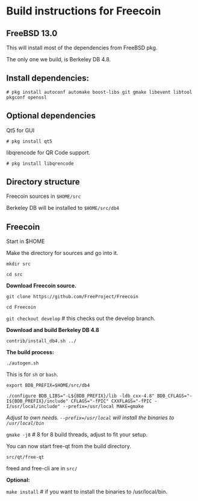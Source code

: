 Build instructions for Freecoin 
=================================
FreeBSD 13.0
---------------------------------
This will install most of the dependencies from FreeBSD pkg.

The only one we build, is Berkeley DB 4.8.


Install dependencies:
----------------------------
`# pkg install autoconf automake boost-libs git gmake libevent libtool pkgconf openssl
`

Optional dependencies
----------------------
Qt5 for GUI

`# pkg install qt5`

libqrencode for QR Code support.

`# pkg install libqrencode`


Directory structure
------------------
Freecoin sources in `$HOME/src`

Berkeley DB will be installed to `$HOME/src/db4`


Freecoin
------------------

Start in $HOME

Make the directory for sources and go into it.

`mkdir src`

`cd src`

__Download Freecoin source.__

`git clone https://github.com/FreeProject/Freecoin`

`cd Freecoin`

`git checkout develop` # this checks out the develop branch.

__Download and build Berkeley DB 4.8__

`contrib/install_db4.sh ../`

__The build process:__

`./autogen.sh`

This is for `sh` or `bash`. 

`export BDB_PREFIX=$HOME/src/db4`

`./configure BDB_LIBS="-L${BDB_PREFIX}/lib -ldb_cxx-4.8" BDB_CFLAGS="-I${BDB_PREFIX}/include" CFLAGS="-fPIC" CXXFLAGS="-fPIC -I/usr/local/include" --prefix=/usr/local MAKE=gmake`

_Adjust to own needs. `--prefix=/usr/local` will install the binaries to `/usr/local/bin`_


`gmake -j8`  # 8 for 8 build threads, adjust to fit your setup.

You can now start free-qt from the build directory.

`src/qt/free-qt`

freed and free-cli are in `src/`


__Optional:__

`make install`  # if you want to install the binaries to /usr/local/bin.





